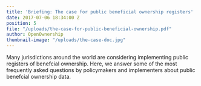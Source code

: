 ```yaml
---
title: 'Briefing: The case for public beneficial ownership registers'
date: 2017-07-06 18:34:00 Z
position: 5
file: "/uploads/the-case-for-public-beneficial-ownership.pdf"
author: OpenOwnership
thumbnail-image: "/uploads/the-case-doc.jpg"
---
```


Many jurisdictions around the world are considering implementing public registers of benefcial ownership. Here, we answer some of the most frequently asked questions by policymakers and implementers about public benefcial ownership data.
